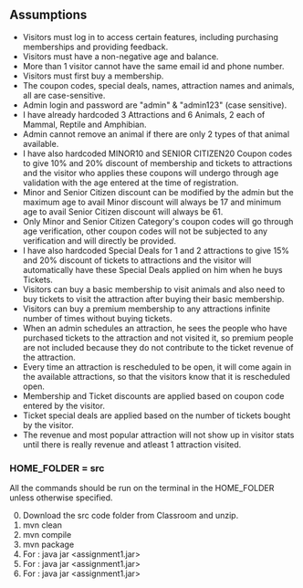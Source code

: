 ## Assumptions

- Visitors must log in to access certain features, including purchasing memberships and providing feedback.
- Visitors must have a non-negative age and balance.
- More than 1 visitor cannot have the same email id and phone number.
- Visitors must first buy a membership.
- The coupon codes, special deals, names, attraction names and animals, all are case-sensitive.
- Admin login and password are "admin" & "admin123" (case sensitive).
- I have already hardcoded 3 Attractions and 6 Animals, 2 each of Mammal, Reptile and Amphibian.
- Admin cannot remove an animal if there are only 2 types of that animal available.
- I have also hardcoded MINOR10 and SENIOR CITIZEN20 Coupon codes to give 10% and 20% discount of membership and tickets to attractions and the visitor who applies these coupons will undergo through age validation with the age entered at the time of registration.
- Minor and Senior Citizen discount can be modified by the admin but the maximum age to avail Minor discount will always be 17 and minimum age to avail Senior Citizen discount will always be 61.
- Only Minor and Senior Citizen Category's coupon codes will go through age verification, other coupon codes will not be subjected to any verification and will directly be provided.
- I have also hardcoded Special Deals for 1 and 2 attractions to give 15% and 20% discount of tickets to attractions and the visitor will automatically have these Special Deals applied on him when he buys Tickets.
- Visitors can buy a basic membership to visit animals and also need to buy tickets to visit the attraction after buying their basic membership.
- Visitors can buy a premium membership to any attractions infinite number of times without buying tickets.
- When an admin schedules an attraction, he sees the people who have purchased tickets to the attraction and not visited it, so premium people are not included because they do not contribute to the ticket revenue of the attraction.
- Every time an attraction is rescheduled to be open, it will come again in the available attractions, so that the visitors know that it is rescheduled open.
- Membership and Ticket discounts are applied based on coupon code entered by the visitor.
- Ticket special deals are applied based on the number of tickets bought by the visitor.
- The revenue and most popular attraction will not show up in visitor stats until there is really revenue and atleast 1 attraction visited.

### HOME_FOLDER = src

All the commands should be run on the terminal in the HOME_FOLDER unless otherwise specified.

0) Download the src code folder from Classroom and unzip.
1) mvn clean 
2) mvn compile
3) mvn package
4) For <name of the functionality>: java jar <assignment1.jar> <class-name> <args>
5) For <name of the functionality>: java jar <assignment1.jar> <class-name> <args> 
6) For <name of the functionality>: java jar <assignment1.jar> <class-name> <args>